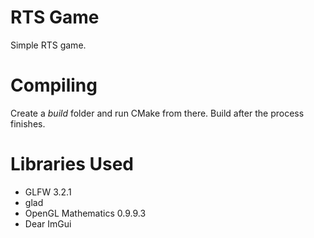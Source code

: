 # RTS Game
Simple RTS game.

# Compiling

Create a *build* folder and run CMake from there. Build after the process finishes.

# Libraries Used

- GLFW 3.2.1
- glad
- OpenGL Mathematics 0.9.9.3
- Dear ImGui
